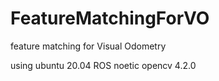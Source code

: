 # FeatureMatchingForVO
feature matching for Visual Odometry

using 
ubuntu 20.04 
ROS noetic
opencv 4.2.0
